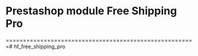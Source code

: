 # Prestashop module Free Shipping Pro
=======================================================# hf_free_shipping_pro 
